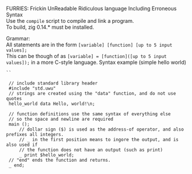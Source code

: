 FURRIES: Frickin UnReadable Ridiculous language Including Erroneous Syntax<br/>
Use the `compile` script to compile and link a program.<br/>
To build, zig 0.14.* must be installed.<br/>

Grammar:<br/>
    All statements are in the form 
    `[variable] [function] [up to 5 input values];`<br/>
    This can be though of as 
    `[variable] = [function]([up to 5 input values]);`
    in a more C-style language.
    Syntax example (simple hello world)

    ``
   
     // include standard library header
     #include "std.uwu"
     // strings are created using the "data" function, and do not use quotes
     hello_world data Hello, world!\n;
     
     // function definitions use the same syntax of everything else
     // so the space and newline are required
     main ();
         // dollar sign ($) is used as the address-of operator, and also prefixes all integers.
         // _ in the first position means to ingore the output, and is also used if
         // the function does not have an output (such as print)
         _ print $hello_world;
     // "end" ends the function and returns.
     _ end;
  



